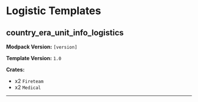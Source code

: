 # Logistic Templates

## country_era_unit_info_logistics
**Modpack Version:** `[version]`

**Template Version:** `1.0`
<!-- Crates -->
**Crates:** 
- x2 `Fireteam`
- x2 `Medical`

<!-- Description -->

<!-- Information about file e.g. country: Russia-->

---